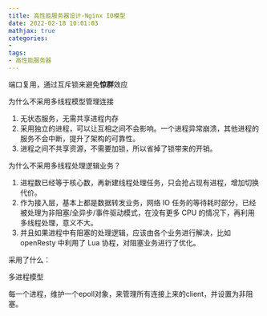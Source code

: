 ```yaml
---
title: 高性能服务器设计-Nginx IO模型
date: 2022-02-18 10:01:03
mathjax: true
categories:
- 
tags: 
- 高性能服务器
---
```


端口复用，通过互斥锁来避免**惊群**效应

为什么不采用多线程模型管理连接

1. 无状态服务，无需共享进程内存
2. 采用独立的进程，可以让互相之间不会影响。一个进程异常崩溃，其他进程的服务不会中断，提升了架构的可靠性。
3. 进程之间不共享资源，不需要加锁，所以省掉了锁带来的开销。

为什么不采用多线程处理逻辑业务？

1. 进程数已经等于核心数，再新建线程处理任务，只会抢占现有进程，增加切换代价。
2. 作为接入层，基本上都是数据转发业务，网络 IO 任务的等待耗时部分，已经被处理为非阻塞/全异步/事件驱动模式，在没有更多 CPU 的情况下，再利用多线程处理，意义不大。
3. 并且如果进程中有阻塞的处理逻辑，应该由各个业务进行解决，比如 openResty 中利用了 Lua 协程，对阻塞业务进行了优化。

采用了什么：

多进程模型

每一个进程，维护一个epoll对象，来管理所有连接上来的client，并设置为非阻塞。